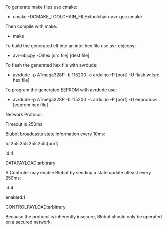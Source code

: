 To generate make files use cmake:
 * cmake -DCMAKE_TOOLCHAIN_FILE=toolchain-avr-gcc.cmake

Then compile with make:
 * make

To build the generated elf into an intel hex file use avr-objcopy:
 * avr-objcpy -Oihex [src file] [dest file]

To flash the generated hex file with avrdude:
 * avrdude -p ATmega328P -b 115200 -c arduino -P [port] -U flash:w:[src hex file]

To program the generated EEPROM with avrdude use:
 * avrdude -p ATmega328P -b 115200 -c arduino -P [port] -U eeprom:w:[eeprom hex file]

Network Protocol:
 
 Timeout is 250ms
 
 Blubot broadcasts state information every 10ms:
 
 to 255.255.255.255:[port]
 
  id:4
 
  DATAPAYLOAD:arbitrary
 
 A Controler may enable Blubot by sending a state update atleast every 250ms:
 
   id:4
  
   enabled:1
  
   CONTROLPAYLOAD:arbitrary
 
 Because the protocol is inherently insecure, Blubot should only be operated on
 a secured network.
